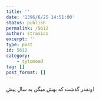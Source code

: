 ```yaml
---
title: ''
date: '1396/6/25 14:51:00'
status: publish
permalink: /5612
author: straxico
excerpt: ''
type: post
id: 5612
category:
    - tytomood
tag: []
post_format: []
---
```

اونقدر گذشت که بهش میگن یه سالِ پیش
